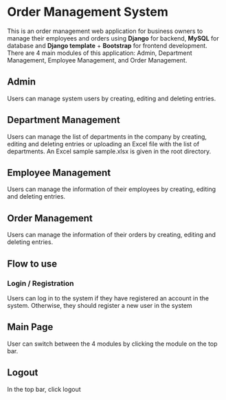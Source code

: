 # Order Management System
This is an order management web application for business owners to manage their employees and orders using **Django** for backend, **MySQL** for database and **Django template** + **Bootstrap** for frontend development. <br/>
There are 4 main modules of this application: Admin, Department Management, Employee Management, and Order Management. 
## Admin
Users can manage system users by creating, editing and deleting entries.

## Department Management
Users can manage the list of departments in the company by creating, editing and deleting entries or uploading an Excel file with the list of departments. An Excel sample sample.xlsx is given in the root directory.

## Employee Management
Users can manage the information of their employees by creating, editing and deleting entries.

## Order Management
Users can manage the information of their orders by creating, editing and deleting entries.

## Flow to use

### Login / Registration
Users can log in to the system if they have registered an account in the system. Otherwise, they should register a new user in the system

## Main Page
User can switch between the 4 modules by clicking the module on the top bar. 


## Logout
In the top bar, click logout 



